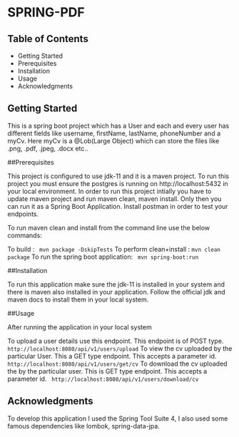 # SPRING-PDF 

## Table of Contents

- Getting Started
- Prerequisites
- Installation
- Usage
- Acknowledgments

## Getting Started

This is a spring boot project which has a User and each and every user has different 
fields like username, firstName, lastName, phoneNumber and a myCv.
Here myCv is a @Lob(Large Object) which can store the files like .png, .pdf, .jpeg, .docx etc..

##Prerequisites

This project is configured to use jdk-11 and it is a maven project. To run this project you must 
ensure the postgres is running on http://localhost:5432 in your local environment. 
In order to run this project intially you have to update maven project and run maven clean, maven install.
Only then you can run it as a Spring Boot Application.
Install postman in order to test your endpoints.

To run maven clean and install from the command line use the below commands:

To build 						              : ``` mvn package -DskipTests```
To perform clean+install          : ```mvn clean package```
To run the spring boot application: ``` mvn spring-boot:run``` 

##Installation

To run this application make sure the jdk-11 is installed in your system and there is maven also 
installed in your application. Follow the official jdk and maven docs to install them in your local 
system.

##Usage

After running the application in your local system

To upload a user details use this endpoint. This endpoint is of POST type.
  ``` http://localhost:8080/api/v1/users/upload```
To view the cv uploaded by the particular User. This a GET type endpoint. This accepts a parameter id.
  ``` http://localhost:8080/api/v1/users/get/cv```
To download the cv uploaded the by the particular user. This is GET type endpoint. This accepts a parameter id.
  ``` http://localhost:8080/api/v1/users/download/cv```

## Acknowledgments

To develop this application I used the Spring Tool Suite 4, I also used some famous dependencies like 
lombok, spring-data-jpa.
